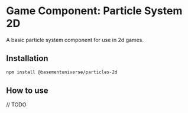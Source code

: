 # Game Component: Particle System 2D

A basic particle system component for use in 2d games.

## Installation

```bash
npm install @basementuniverse/particles-2d
```

## How to use

// TODO

